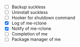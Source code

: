 -   [ ] Backup suckless
-   [ ] Uninstall suckless
-   [ ] Hooker for shutdown command
-   [x] Log of me-rclone
-   [x] Notify of me-rclone
-   [ ] Completion of me
-   [ ] Package manager of me
